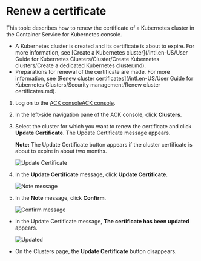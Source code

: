 # Renew a certificate

This topic describes how to renew the certificate of a Kubernetes cluster in the Container Service for Kubernetes console.

-   A Kubernetes cluster is created and its certificate is about to expire. For more information, see [Create a Kubernetes cluster](/intl.en-US/User Guide for Kubernetes Clusters/Cluster/Create Kubernetes clusters/Create a dedicated Kubernetes cluster.md).
-   Preparations for renewal of the certificate are made. For more information, see [Renew cluster certificates](/intl.en-US/User Guide for Kubernetes Clusters/Security management/Renew cluster certificates.md).

1.  Log on to the [ACK console](https://cs.console.aliyun.com)[ACK console](https://partners-intl.console.aliyun.com/#/cs).

2.  In the left-side navigation pane of the ACK console, click **Clusters**.

3.  Select the cluster for which you want to renew the certificate and click **Update Certificate**. The Update Certificate message appears.

    **Note:** The Update Certificate button appears if the cluster certificate is about to expire in about two months.

    ![Update Certificate](https://static-aliyun-doc.oss-accelerate.aliyuncs.com/assets/img/en-US/4255359951/p37315.png)

4.  In the **Update Certificate** message, click **Update Certificate**.

    ![Note message](https://static-aliyun-doc.oss-accelerate.aliyuncs.com/assets/img/en-US/5255359951/p37328.png)

5.  In the **Note** message, click **Confirm**.

    ![Confirm message](https://static-aliyun-doc.oss-accelerate.aliyuncs.com/assets/img/en-US/5255359951/p37330.png)


-   In the Update Certificate message, **The certificate has been updated** appears.

    ![Updated](https://static-aliyun-doc.oss-accelerate.aliyuncs.com/assets/img/en-US/5255359951/p37532.png)

-   On the Clusters page, the **Update Certificate** button disappears.

